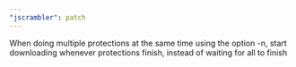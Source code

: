 ```yaml
---
"jscrambler": patch
---
```


When doing multiple protections at the same time using the option -n, start downloading whenever protections finish, instead of waiting for all to finish
